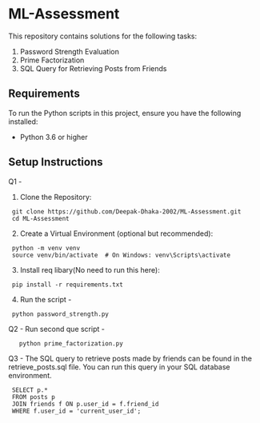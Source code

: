 # ML-Assessment
This repository contains solutions for the following tasks:
1. Password Strength Evaluation
2. Prime Factorization
3. SQL Query for Retrieving Posts from Friends

## Requirements
To run the Python scripts in this project, ensure you have the following installed:
- Python 3.6 or higher

## Setup Instructions
Q1 - 
   1. Clone the Repository:
      
     git clone https://github.com/Deepak-Dhaka-2002/ML-Assessment.git
     cd ML-Assessment
   2. Create a Virtual Environment (optional but recommended):
   
     python -m venv venv
     source venv/bin/activate  # On Windows: venv\Scripts\activate
   3. Install req libary(No need to run this here):

     pip install -r requirements.txt
   4. Run the script -

     python password_strength.py

Q2 - Run second que script - 

       python prime_factorization.py

Q3 - The SQL query to retrieve posts made by friends can be found in the retrieve_posts.sql file. You can run this query in your SQL database environment.

     SELECT p.*
     FROM posts p
     JOIN friends f ON p.user_id = f.friend_id
     WHERE f.user_id = 'current_user_id';
